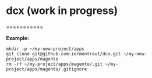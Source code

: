 # dcx (work in progress)
===========

**Example:**
```
mkdir -p ~/my-new-project/apps
git clone git@github.com:iermentraut/dcx.git ~/my-new-project/apps/magento
rm -rf ~/my-project/apps/magento/.git ~/my-project/apps/magento/.gitignore
```
